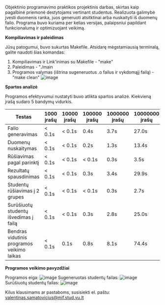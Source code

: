 Objektinio programavimo praktikos projektinis darbas, skirtas kaip pagalbinė priemonė destytojams vertinant studentus. Realizuota galimybė įvesti duomenis ranka, juos generuoti atsitktinai arba nuskaityti iš duomenų failo. Programa buvo kuriama per kelias versijas, palaipsniui papildant funkcionalumą ir optimizuojant veikimą.

**Kompiliavimas ir paleidimas**

Jūsų patogumui, buvo sukurtas Makefile. Atsidarę mėgstamiausią terminalą, galite naudoti šias komandas:
1. Kompiliavimas ir Link'inimas su Makefile - "make"
2. Paleidimas - "./main
3. Programos valymas (ištrina sugeneruotus .o failus ir vykdomąjį failą) - "make clean"
![image](https://github.com/user-attachments/assets/62828da6-0882-4aa0-ad46-5a02e9534382)

**Spartos analizė**

Programos efektyvumui nustatyti buvo atlikta spartos analizė. Kiekvieną įrašą sudaro 5 bandymų vidurkis. 

| Testas | 1000 įrašų | 10000 įrašų | 100000 įrašų | 1000000 įrašų | 10000000 įrašų | 
| ------ | ---------- | ----------- | ------------ | ------------- | -------------- |
| Failo generavimas | < 0.1s | < 0.1s | 0.4s | 3.7s | 27.0s |
| Duomenų nuskaitymas | < 0.1s | < 0.1s | 0.2s | 1.3s | 13.4s |
| Rūšiavimas pagal parinktį | < 0.1s | < 0.1s | < 0.1s | 0.3s | 3.5s |
| Rezultatų spausdinimas | < 0.1s | < 0.1s | 0.3s | 3.4s | 29.9s |
| Studentų rūšiavimas į 2 grupes | < 0.1s | < 0.1s | < 0.1s | 0.3s | 2.7s |
| Surūšiuotų studentų išvedimas į failą | < 0.1s | < 0.1s | 0.3s | 2.8s | 25.0s |
| Bendras vidutinis programos veikimo laikas | < 0.1s | 0.1s | 0.8s | 8.1s | 74.4s |



**Programos veikimo pavyzdžiai**

Programos eiga:
![image](https://github.com/user-attachments/assets/ab721bc3-24ff-43f4-8ec0-7079ff88bb1f)
Sugeneruotas studentų failas:
![image](https://github.com/user-attachments/assets/4dcdb3a0-c2ba-4f71-b03c-d8c6e0d37e56)
Surūšiuotų studentų failas:
![image](https://github.com/user-attachments/assets/39f13c60-4014-4706-8914-c793d66fbf98)



Kilus klausimams ar pastaboms, susisiekti el. paštu: valentinas.samatovicius@mif.stud.vu.lt
